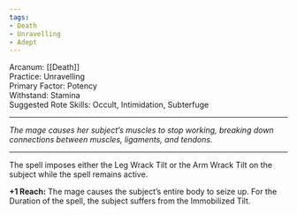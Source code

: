 ```yaml
---
tags:
- Death
- Unravelling
- Adept
---
```


Arcanum: [[Death]]\
Practice: Unravelling\
Primary Factor: Potency\
Withstand: Stamina\
Suggested Rote Skills: Occult, Intimidation, Subterfuge

---

_The mage causes her subject’s muscles to stop working, breaking down connections between muscles, ligaments, and tendons._

---

The spell imposes either the Leg Wrack Tilt or the Arm Wrack Tilt on the subject while the spell remains active.

**+1 Reach:** The mage causes the subject’s entire body to seize up. For the Duration of the spell, the subject suffers from the Immobilized Tilt.
